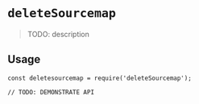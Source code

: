 # `deleteSourcemap`

> TODO: description

## Usage

```
const deletesourcemap = require('deleteSourcemap');

// TODO: DEMONSTRATE API
```
